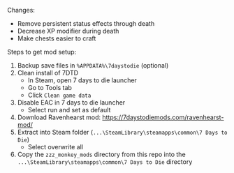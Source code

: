 Changes:
- Remove persistent status effects through death
- Decrease XP modifier during death
- Make chests easier to craft

Steps to get mod setup:
1. Backup save files in `%APPDATA%\7daystodie` (optional)
2. Clean install of 7DTD
    * In Steam, open 7 days to die launcher
    * Go to Tools tab
    * Click `Clean game data`
3. Disable EAC in 7 days to die launcher
    * Select run and set as default
4. Download Ravenhearst mod: https://7daystodiemods.com/ravenhearst-mod/
5. Extract into Steam folder (`...\SteamLibrary\steamapps\common\7 Days to Die`)
    * Select overwrite all
6. Copy the `zzz_monkey_mods` directory from this repo into the `...\SteamLibrary\steamapps\common\7 Days to Die` directory
